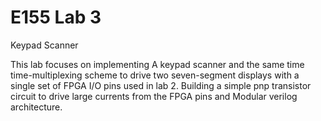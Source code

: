 # E155 Lab 3

Keypad Scanner

This lab focuses on implementing A keypad scanner and the same time time-multiplexing scheme to drive two seven-segment displays with a single set of FPGA I/O pins used in lab 2. Building a simple pnp transistor circuit to drive large currents from the FPGA pins and Modular verilog architecture.